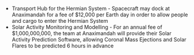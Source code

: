 - Transport Hub for the Hermian System - Spacecraft may dock at Anaximandah for a fee of $12,000 per Earth day in order to allow people and cargo to enter the Hermian System
- Solar Activity Monitoring and Modelling - For an annual fee of $1,000,000,000, the team at Anaximandah will provide their Solar Activity Prediction Software, allowing Coronal Mass Ejections and Solar Flares to be predicted 6 hours in advance